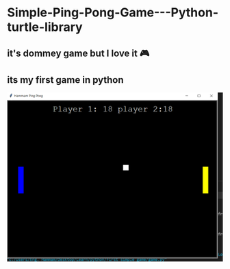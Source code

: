 # Simple-Ping-Pong-Game---Python-turtle-library

## it's dommey game but I love it 🎮
## its my first game in python

![ping pong game](/img/Capture.PNG)

